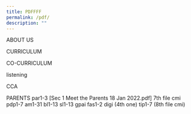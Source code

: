 ```yaml
---
title: PDFFFF
permalink: /pdf/
description: ""
---
```

ABOUT US



CURRICULUM



CO-CURRICULUM

listening

CCA


PARENTS
par1-3
[Sec 1 Meet the Parents 18 Jan 2022.pdf] 7th file cmi
pdp1-7
am1-31
bl1-13
sl1-13
gpai
fas1-2
digi (4th one)
tip1-7 (8th file cmi)